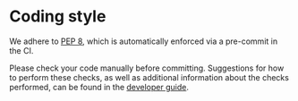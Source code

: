 # Coding style

We adhere to [PEP 8](https://peps.python.org/pep-0008/), which is automatically
enforced via a pre-commit in the CI.

Please check your code manually before committing. Suggestions for how to perform these
checks, as well as additional information about the checks performed, can be found in
the [developer guide](https://ddmms.github.io/mlip-testing/developer_guide/get_started.html).
